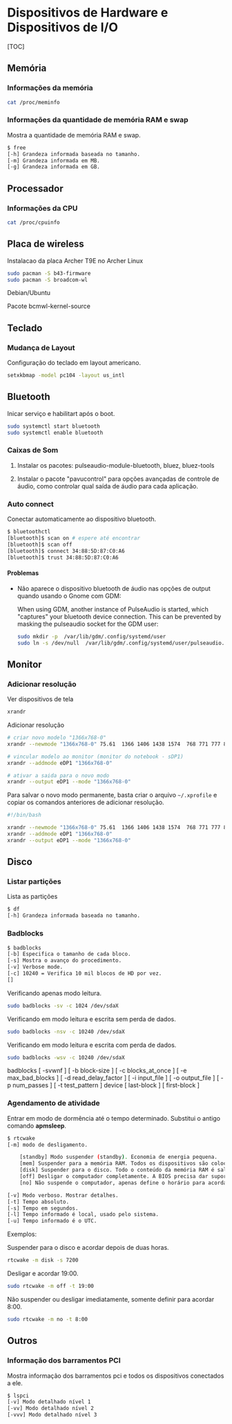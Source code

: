 # Dispositivos de Hardware e Dispositivos de I/O

[TOC]

## Memória

### Informações da memória

```sh
cat /proc/meminfo
```

### Informações da quantidade de memória RAM e swap

Mostra a quantidade de memória RAM e swap.

```sh
$ free
[-h] Grandeza informada baseada no tamanho.
[-m] Grandeza informada em MB.
[-g] Grandeza informada em GB.
```

## Processador

### Informações da CPU

```sh
cat /proc/cpuinfo
```

## Placa de wireless

Instalacao da placa Archer T9E no Archer Linux

```sh
sudo pacman -S b43-firmware
sudo pacman -S broadcom-wl
```

Debian/Ubuntu

Pacote bcmwl-kernel-source

## Teclado

### Mudança de Layout

Configuração do teclado em layout americano.

```sh
setxkbmap -model pc104 -layout us_intl
```

## Bluetooth

Inicar serviço e habilitart após o boot.

```sh
sudo systemctl start bluetooth
sudo systemctl enable bluetooth
```

### Caixas de Som

1. Instalar os pacotes: pulseaudio-module-bluetooth, bluez, bluez-tools

1. Instalar o pacote "pavucontrol" para opções avançadas de controle de áudio, como controlar qual saída de áudio para cada aplicação.

### Auto connect

Conectar automaticamente ao dispositivo bluetooth.

```sh
$ bluetoothctl
[bluetooth]$ scan on # espere até encontrar
[bluetooth]$ scan off
[bluetooth]$ connect 34:88:5D:87:C0:A6
[bluetooth]$ trust 34:88:5D:87:C0:A6
```

#### Problemas

- Não aparece o dispositivo bluetooth de áudio nas opções de output quando usando o Gnome com GDM:

    When using GDM, another instance of PulseAudio is started, which "captures" your bluetooth device connection. This can be prevented by masking the pulseaudio socket for the GDM user:

    ```sh
    sudo mkdir -p  /var/lib/gdm/.config/systemd/user
    sudo ln -s /dev/null  /var/lib/gdm/.config/systemd/user/pulseaudio.socket
    ```

## Monitor

### Adicionar resolução

Ver dispositivos de tela

```sh
xrandr
```

Adicionar resolução

```sh
# criar novo modelo "1366x768-0"
xrandr --newmode "1366x768-0" 75.61  1366 1406 1438 1574  768 771 777 800 -hsync -vsync

# vincular modelo ao monitor (monitor do notebook - sDP1)
xrandr --addmode eDP1 "1366x768-0"

# ativar a saida para o novo modo
xrandr --output eDP1 --mode "1366x768-0"
```

Para salvar o novo modo permanente, basta criar o arquivo `~/.xprofile` e copiar os comandos anteriores de adicionar resolução.

```sh
#!/bin/bash

xrandr --newmode "1366x768-0" 75.61  1366 1406 1438 1574  768 771 777 800 -hsync -vsync
xrandr --addmode eDP1 "1366x768-0"
xrandr --output eDP1 --mode "1366x768-0"
```

## Disco

### Listar partições

Lista as partições

```sh
$ df
[-h] Grandeza informada baseada no tamanho.
```

### Badblocks

```sh
$ badblocks
[-b] Especifica o tamanho de cada bloco.
[-s] Mostra o avanço do procedimento.
[-v] Verbose mode.
[-c] 10240 = Verifica 10 mil blocos de HD por vez.
[]
```

Verificando apenas modo leitura.

```sh
sudo badblocks -sv -c 1024 /dev/sdaX
```

Verificando em modo leitura e escrita sem perda de dados.

```sh
sudo badblocks -nsv -c 10240 /dev/sdaX
```

Verificando em modo leitura e escrita com perda de dados.

```sh
sudo badblocks -wsv -c 10240 /dev/sdaX
```

badblocks [ -svwnf ] [ -b block-size ] [ -c blocks_at_once ] [ -e max_bad_blocks ] [ -d read_delay_factor ] [ -i input_file ] [ -o output_file ] [ -p num_passes ] [ -t test_pattern ] device [ last-block ] [ first-block ]

### Agendamento de atividade

Entrar em modo de dormência até o tempo determinado. Substitui o antigo comando **apmsleep**.

```sh
$ rtcwake
[-m] modo de desligamento.

    [standby] Modo suspender (standby). Economia de energia pequena.
    [mem] Suspender para a memória RAM. Todos os dispositivos são colocados em estado de baixo consumo, exceto a memória RAM, pois deve ficar ligada para evitar que as informações se percam. Economia de energia moderada.
    [disk] Suspender para o disco. Todo o conteúdo da memória RAM é salvo no disco, após isso o computador é desligado. Economia de energia alta.
    [off] Desligar o computador completamente. A BIOS precisa dar suporte.
    [no] Não suspende o computador, apenas define o horário para acordar.

[-v] Modo verboso. Mostrar detalhes.
[-t] Tempo absoluto.
[-s] Tempo em segundos.
[-l] Tempo informado é local, usado pelo sistema.
[-u] Tempo informado é o UTC.
```

Exemplos:

Suspender para o disco e acordar depois de duas horas.

```sh
rtcwake -m disk -s 7200
```

Desligar e acordar 19:00.

```sh
sudo rtcwake -m off -t 19:00
```

Não suspender ou desligar imediatamente, somente definir para acordar 8:00.

```sh
sudo rtcwake -m no -t 8:00
```

## Outros

### Informação dos barramentos PCI

Mostra informação dos barramentos pci e todos os dispositivos conectados a ele.

```sh
$ lspci
[-v] Modo detalhado nível 1
[-vv] Modo detalhado nível 2
[-vvv] Modo detalhado nível 3
```
